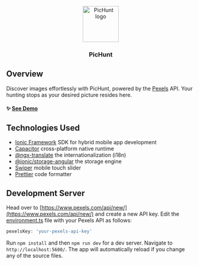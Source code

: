 <p align="center">
  <a href="https://ewacuna.github.io/pichunt/">
    <img src="https://github.com/ewacuna/pichunt/blob/main/src/assets/img/logo.png?raw=true" alt="PicHunt logo" width="96" height="96">
  </a>
</p>

<h3 align="center">PicHunt</h3>

## Overview

Discover images effortlessly with PicHunt, powered by the [Pexels](https://www.pexels.com/) API. Your hunting stops as your desired picture resides here.

#### :sparkles: [See Demo](https://ewacuna.github.io/pichunt/)

## Technologies Used
- [Ionic Framework](https://ionicframework.com/) SDK for hybrid mobile app development
- [Capacitor](https://capacitorjs.com/) cross-platform native runtime
- [@ngx-translate](https://github.com/ngx-translate/core) the internationalization (i18n)
- [@ionic/storage-angular](https://github.com/ionic-team/ionic-storage) the storage engine
- [Swiper](https://swiperjs.com) mobile touch slider
- [Prettier](https://prettier.io/) code formatter

## Development Server

Head over to [https://www.pexels.com/api/new/](https://www.pexels.com/api/new/) and create a new API key. Edit the [environment.ts](/src/environments/environment.ts) file with your Pexels API as follows:
```typescript
pexelsKey: 'your-pexels-api-key'
```

Run `npm install` and then `npm run dev` for a dev server. Navigate to `http://localhost:5600/`. The app will automatically reload if you change any of the source files.

